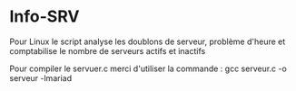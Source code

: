 # Info-SRV
Pour Linux le script analyse les doublons de serveur, problème d'heure et comptabilise le nombre de serveurs actifs et inactifs

Pour compiler le servuer.c merci d'utiliser la commande : gcc serveur.c -o serveur -lmariad
